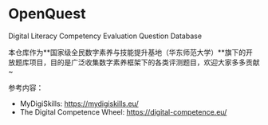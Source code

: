 # OpenQuest
Digital Literacy Competency Evaluation Question Database

本仓库作为**国家级全民数字素养与技能提升基地（华东师范大学）**旗下的开放题库项目，目的是广泛收集数字素养框架下的各类评测题目，欢迎大家多多贡献~

参考内容：
- MyDigiSkills: https://mydigiskills.eu/
- The Digital Competence Wheel: https://digital-competence.eu/
